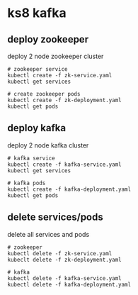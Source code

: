 # ks8 kafka

## deploy zookeeper

deploy 2 node zookeeper cluster

```
# zookeeper service
kubectl create -f zk-service.yaml
kubectl get services

# create zookeeper pods
kubectl create -f zk-deployment.yaml
kubectl get pods
```

## deploy kafka

deploy 2 node kafka cluster

```
# kafka service
kubectl create -f kafka-service.yaml
kubectl get services

# kafka pods
kubectl create -f kafka-deployment.yaml
kubectl get pods
```

## delete services/pods

delete all services and pods

```
# zookeeper
kubectl delete -f zk-service.yaml
kubeclt delete -f zk-deployment.yaml

# kafka
kubectl delete -f kafka-service.yaml
kubectl delete -f kafka-deployment.yaml
```